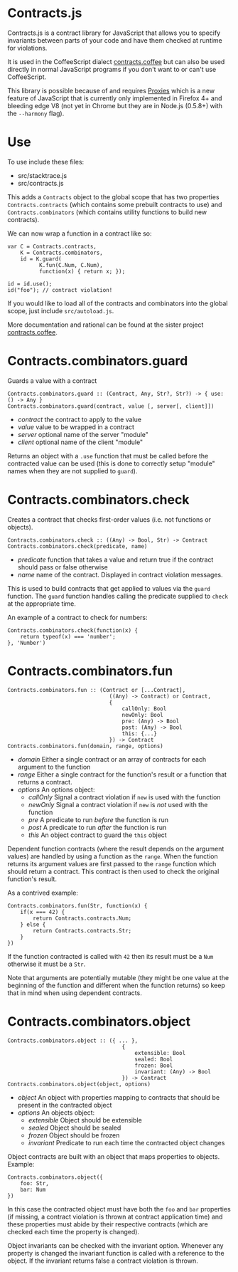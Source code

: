 Contracts.js
============

Contracts.js is a contract library for JavaScript that allows you to specify invariants between parts of your code and have them checked at runtime for violations. 

It is used in the CoffeeScript dialect [contracts.coffee](http://disnetdev.com/contracts.coffee/) but can also be used directly in normal JavaScript programs if you don't want to or can't use CoffeeScript.

This library is possible because of and requires [Proxies](https://developer.mozilla.org/en/JavaScript/Reference/Global_Objects/Proxy) which is a new feature of JavaScript that is currently only implemented in Firefox 4+ and bleeding edge V8 (not yet in Chrome but they are in Node.js (0.5.8+) with the `--harmony` flag). 

Use
===

To use include these files:

  * src/stacktrace.js
  * src/contracts.js

This adds a `Contracts` object to the global scope that has two properties `Contracts.contracts` (which contains some prebuilt contracts to use) and `Contracts.combinators` (which contains utility functions to build new contracts).

We can now wrap a function in a contract like so:

    var C = Contracts.contracts,
    	K = Contracts.combinators,
    	id = K.guard(
              K.fun(C.Num, C.Num),
              function(x) { return x; });

    id = id.use();
    id("foo"); // contract violation!

If you would like to load all of the contracts and combinators into the global scope, just include `src/autoload.js`.

More documentation and rational can be found at the sister project [contracts.coffee](http://disnetdev.com/contracts.coffee/).

Contracts.combinators.guard
===========================

Guards a value with a contract

	Contracts.combinators.guard :: (Contract, Any, Str?, Str?) -> { use: () -> Any }
    Contracts.combinators.guard(contract, value [, server[, client]])

  * _contract_ the contract to apply to the value
  * _value_ value to be wrapped in a contract
  * _server_ optional name of the server "module"
  * _client_ optional name of the client "module"

Returns an object with a `.use` function that must be called before the contracted value can be used (this is done to correctly setup "module" names when they are not supplied to `guard`).

Contracts.combinators.check
===========================

Creates a contract that checks first-order values (i.e. not functions or objects).

	Contracts.combinators.check :: ((Any) -> Bool, Str) -> Contract
	Contracts.combinators.check(predicate, name)

  * _predicate_ function that takes a value and return true if the contract should pass or false otherwise
  * _name_ name of the contract. Displayed in contract violation messages.

This is used to build contracts that get applied to values via the `guard` function. The `guard` function handles calling the predicate supplied to `check` at the appropriate time.

An example of a contract to check for numbers:
	
	Contracts.combinators.check(function(x) { 
		return typeof(x) === 'number'; 
	}, 'Number')

Contracts.combinators.fun
=========================

	Contracts.combinators.fun :: (Contract or [...Contract], 
								 	((Any) -> Contract) or Contract,
								 	{
								 		callOnly: Bool
								 		newOnly: Bool
								 		pre: (Any) -> Bool
								 		post: (Any) -> Bool
								 		this: {...}
								 	}) -> Contract
	Contracts.combinators.fun(domain, range, options)

  * _domain_ Either a single contract or an array of contracts for each argument to the function
  * _range_ Either a single contract for the function's result or a function that returns a contract.
  * _options_ An options object:
	* _callOnly_ Signal a contract violation if `new` is used with the function
	* _newOnly_ Signal a contract violation if `new` is _not_ used with the function
	* _pre_ A predicate to run _before_ the function is run
	* _post_ A predicate to run _after_ the function is run
	* _this_ An object contract to guard the `this` object

Dependent function contracts (where the result depends on the argument values) are handled by using a function as the `range`. When the function returns its argument values are first passed to the `range` function which should return a contract. This contract is then used to check the original function's result.

As a contrived example:

	Contracts.combinators.fun(Str, function(x) { 
		if(x === 42) {
			return Contracts.contracts.Num;
		} else {
			return Contracts.contracts.Str;
		}
	})

If the function contracted is called with `42` then its result must be a `Num` otherwise it must be a `Str`.

Note that arguments are potentially mutable (they might be one value at the beginning of the function and different when the function returns) so keep that in mind when using dependent contracts.

Contracts.combinators.object
============================


	Contracts.combinators.object :: ({ ... }, 
										{ 
											extensible: Bool
											sealed: Bool
											frozen: Bool
											invariant: (Any) -> Bool
										}) -> Contract
	Contracts.combinators.object(object, options)

  * _object_ An object with properties mapping to contracts that should be present in the contracted object
  * _options_ An objects object:
    * _extensible_ Object should be extensible
    * _sealed_ Object should be sealed
    * _frozen_ Object should be frozen
    * _invariant_ Predicate to run each time the contracted object changes

Object contracts are built with an object that maps properties to objects. Example:

	Contracts.combinators.object({
		foo: Str,
		bar: Num
	})

In this case the contracted object must have both the `foo` and `bar` properties (if missing, a contract violation is thrown at contract application time) and these properties must abide by their respective contracts (which are checked each time the property is changed).

Object invariants can be checked with the invariant option. Whenever any property is changed the invariant function is called with a reference to the object. If the invariant returns false a contract violation is thrown.

